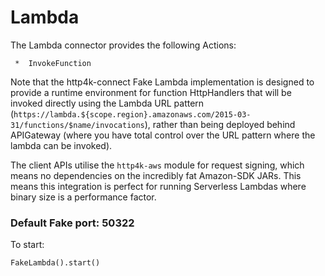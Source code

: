 # Lambda

The Lambda connector provides the following Actions:

     *  InvokeFunction

Note that the http4k-connect Fake Lambda implementation is designed to provide a runtime environment for function HttpHandlers that will be invoked directly using the Lambda URL pattern (`https://lambda.${scope.region}.amazonaws.com/2015-03-31/functions/$name/invocations`), rather than being deployed behind APIGateway (where you have total control over the URL pattern where the lambda can be invoked).
    
The client APIs utilise the `http4k-aws` module for request signing, which means no dependencies on the incredibly fat Amazon-SDK JARs. This means this integration is perfect for running Serverless Lambdas where binary size is a performance factor.

### Default Fake port: 50322

To start:
```
FakeLambda().start()
```
